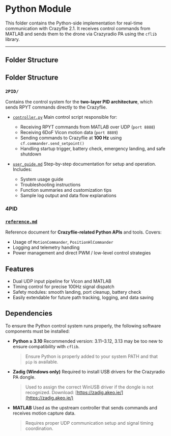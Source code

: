 # Python Module

This folder contains the Python-side implementation for real-time communication with Crazyflie 2.1. It receives control commands from MATLAB and sends them to the drone via Crazyradio PA using the `cflib` library.

---

## Folder Structure

## Folder Structure

### `2PID/`

Contains the control system for the **two-layer PID architecture**, which sends RPYT commands directly to the Crazyflie.

* [`controller.py`](https://github.com/Lee-Chun-Yi/NCKU-Quadrotor-Navigation/blob/main/Python/2PID/controller.py)
  Main control script responsible for:

  * Receiving RPYT commands from MATLAB over UDP (`port 8888`)
  * Receiving 6DoF Vicon motion data (`port 8889`)
  * Sending commands to Crazyflie at **100 Hz** using `cf.commander.send_setpoint()`
  * Handling startup trigger, battery check, emergency landing, and safe shutdown

* [`user_guide.md`](https://github.com/Lee-Chun-Yi/NCKU-Quadrotor-Navigation/blob/main/Python/2PID/user_guide.md)
  Step-by-step documentation for setup and operation. Includes:

  * System usage guide
  * Troubleshooting instructions
  * Function summaries and customization tips
  * Sample log output and data flow explanations

### 4PID

  
### [`reference.md`](https://github.com/Lee-Chun-Yi/NCKU-Quadrotor-Navigation/blob/main/Python/control_reference.md)
  Reference document for **Crazyflie-related Python APIs** and tools. Covers:

  * Usage of `MotionCommander`, `PositionHlCommander`
  * Logging and telemetry handling
  * Power management and direct PWM / low-level control strategies


## Features

* Dual UDP input pipeline for Vicon and MATLAB
* Timing control for precise 100Hz signal dispatch
* Safety modules: smooth landing, port cleanup, battery check
* Easily extendable for future path tracking, logging, and data saving





## Dependencies

To ensure the Python control system runs properly, the following software components must be installed:

* **Python ≥ 3.10**
  Recommended version: 3.11–3.12, 3.13 may be too new to ensure compatibility with `cflib`.

  > Ensure Python is properly added to your system PATH and that `pip` is available.

* **Zadig (Windows only)**
  Required to install USB drivers for the Crazyradio PA dongle.

  > Used to assign the correct WinUSB driver if the dongle is not recognized.
  > Download: [https://zadig.akeo.ie/](https://zadig.akeo.ie/)

* **MATLAB**
  Used as the upstream controller that sends commands and receives motion capture data.

  > Requires proper UDP communication setup and signal timing coordination.
